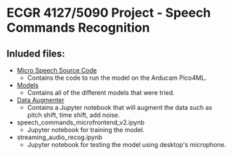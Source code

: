 # ECGR 4127/5090 Project - Speech Commands Recognition

## Inluded files:
- [Micro Speech Source Code](https://github.com/gbass2/ECGR4127_5090-Project/tree/main/arducam/micro_speech_custom)
  - Contains the code to run the model on the Arducam Pico4ML.
- [Models](https://github.com/gbass2/ECGR4127_5090-Project/tree/main/models/mini_speech)
  - Contains all of the different models that were tried.
- [Data Augmenter](https://github.com/gbass2/ECGR4127_5090-Project/tree/main/data%20augmenter)
  - Contains a Jupyter notebook that will augment the data such as pitch shift, time shift, add noise.
- speech_commands_microfrontend_v2.ipynb
  - Jupyter notebook for training the model.
- streaming_audio_recog.ipynb
  - Jupyter notebook for testing the model using desktop's microphone.
